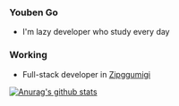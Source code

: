 ### Youben Go
* I'm lazy developer who study every day

### Working
* Full-stack developer in [Zipggumigi](https://www.ggumim.co.kr)

[![Anurag's github stats](https://github-readme-stats.vercel.app/api?username=yoobni)](https://github.com/anuraghazra/github-readme-stats)
